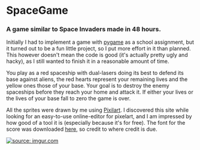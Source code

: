 # SpaceGame
### A game similar to Space Invaders made in 48 hours.
Initially I had to implement a game with [pygame](https://www.pygame.org/news) as a school assignment,
but it turned out to be a fun little project, so I put more effort in it than planned.
This however doesn't mean the code is good (it's actually pretty ugly and hacky), as I still wanted to finish it in a reasonable amount
of time.

You play as a red spaceship with dual-lasers doing its best to defend its base against aliens,
the red hearts represent your remaining lives and the yellow ones those of your base. Your goal is to destroy the enemy spaceships before they
reach your home and attack it. If either your lives or the lives of your base fall to zero the game is over.

All the sprites were drawn by me using [Pixilart](https://www.pixilart.com/). I discovered this site while looking for an easy-to-use
online-editor for pixelart, and I am impressed by how good of a tool it is (especially because it's for free).
The font for the score was downloaded [here](https://fontmeme.com/fonts/monobit-font/), so credit to where credit is due.



<a href="https://imgur.com/XDs8FyY"><img src="https://i.imgur.com/XDs8FyY.png" title="source: imgur.com" /></a>
